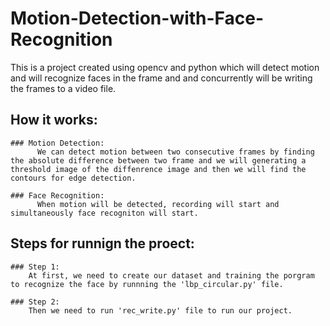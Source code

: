 # Motion-Detection-with-Face-Recognition
This is a project created using opencv and python which will detect motion and will recognize faces in the frame and and concurrently will be writing the frames to a video file.

## How it works:
    ### Motion Detection:
          We can detect motion between two consecutive frames by finding the absolute difference between two frame and we will generating a threshold image of the diffenrence image and then we will find the contours for edge detection.
          
    ### Face Recognition:
          When motion will be detected, recording will start and simultaneously face recogniton will start. 

## Steps for runnign the proect:

    ### Step 1:
        At first, we need to create our dataset and training the porgram to recognize the face by runnning the 'lbp_circular.py' file.

    ### Step 2:
        Then we need to run 'rec_write.py' file to run our project.
  
